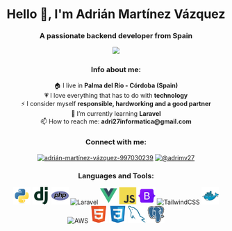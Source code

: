<h1 align="center">Hello 👋, I'm Adrián Martínez Vázquez</h1>
<h3 align="center">A passionate backend developer from Spain</h3>

<p align="center"> 
  <img src="https://media2.giphy.com/media/qgQUggAC3Pfv687qPC/giphy.gif?cid=ecf05e47wxd73nzss9azs2aio9b26bnuv9h0l8k9w6klgjuk&rid=giphy.gif&ct=g">
</p>

<div align="center"> 
  <h3 >Info about me:</h3>
  <div style="display: flex; flex-flow: column wrap; justify-content: center; align-items: center;">
    <div>🏠 I live in <b>Palma del Río - Córdoba (Spain)</b></div>
    <div>💗 I love everything that has to do with <b>technology</b></div>
    <div>⚡ I consider myself <b> responsible, hardworking and a good partner </b></div>
    <div>🌱 I’m currently learning <b>Laravel</b></div>
    <div>📫 How to reach me: <b>adri27informatica@gmail.com</b></div>
  </div>
</div>

<div align="center">
  <h3>Connect with me:</h3>
  <p >
  <a href="https://www.linkedin.com/in/adri%C3%A1n-mart%C3%ADnez-v%C3%A1zquez/" target="blank"><img align="center" src="https://raw.githubusercontent.com/rahuldkjain/github-profile-readme-generator/master/src/images/icons/Social/linked-in-alt.svg" alt="adrián-martínez-vázquez-997030239" height="30" width="40" /></a>
  <a href="https://twitter.com/@adrimv27" target="blank"><img align="center" src="https://raw.githubusercontent.com/rahuldkjain/github-profile-readme-generator/master/src/images/icons/Social/twitter.svg" alt="@adrimv27" height="30" width="40" /></a>
  </p>
</div>

<div align="center">
  <h3>Languages and Tools:</h3>
  <p>
    <img src="https://raw.githubusercontent.com/devicons/devicon/master/icons/python/python-original.svg" alt="Python" width="40" height="40" /> 
    <img src="https://raw.githubusercontent.com/devicons/devicon/master/icons/django/django-plain.svg" alt="Django" width="40" height="40"/>
    <img src="https://raw.githubusercontent.com/devicons/devicon/master/icons/php/php-original.svg" alt="PHP" width="40" height="40"/>
    <img src="https://upload.wikimedia.org/wikipedia/commons/9/9a/Laravel.svg" alt="Laravel" width="40" height="40"/>
    <img src="https://raw.githubusercontent.com/devicons/devicon/master/icons/vuejs/vuejs-original.svg" alt="Vue.js" width="40" height="40"/>
    <img src="https://raw.githubusercontent.com/devicons/devicon/master/icons/javascript/javascript-original.svg" alt="JavaScript" width="40" height="40"/>
    <img src="https://raw.githubusercontent.com/devicons/devicon/master/icons/bootstrap/bootstrap-original.svg" alt="Bootstrap" width="40" height="40"/>
    <img src="https://upload.wikimedia.org/wikipedia/commons/d/d5/Tailwind_CSS_Logo.svg" alt="TailwindCSS" width="40" height="40"/>
    <img src="https://raw.githubusercontent.com/devicons/devicon/master/icons/docker/docker-original.svg" alt="Docker" width="40" height="40"/>
    <img src="https://upload.wikimedia.org/wikipedia/commons/9/93/Amazon_Web_Services_Logo.svg" alt="AWS" width="50" height="30"/>
    <img src="https://raw.githubusercontent.com/devicons/devicon/master/icons/html5/html5-original.svg" alt="HTML" width="40" height="40"/>
    <img src="https://raw.githubusercontent.com/devicons/devicon/master/icons/css3/css3-original.svg" alt="CSS" width="40" height="40"/>
    <img src="https://raw.githubusercontent.com/devicons/devicon/master/icons/mysql/mysql-original.svg" alt="MySQL" width="40" height="40"/>
    <img src="https://raw.githubusercontent.com/devicons/devicon/master/icons/postgresql/postgresql-original.svg" alt="PostgreSQL" width="40" height="40"/>
  </p>
</div>
